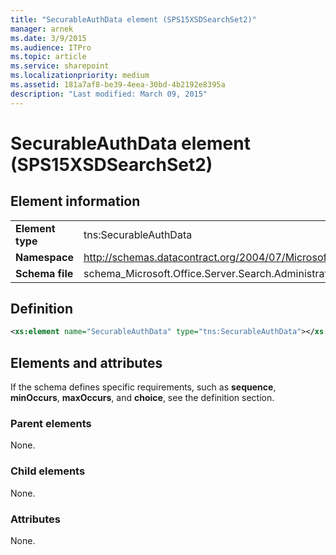 ```yaml
---
title: "SecurableAuthData element (SPS15XSDSearchSet2)"
manager: arnek
ms.date: 3/9/2015
ms.audience: ITPro
ms.topic: article
ms.service: sharepoint
ms.localizationpriority: medium
ms.assetid: 181a7af8-be39-4eea-30bd-4b2192e8395a
description: "Last modified: March 09, 2015"
---
```


# SecurableAuthData element (SPS15XSDSearchSet2)

 
  
## Element information

|||
|:-----|:-----|
|**Element type** <br/> |tns:SecurableAuthData  <br/> |
|**Namespace** <br/> |http://schemas.datacontract.org/2004/07/Microsoft.Office.Server.Search.Administration  <br/> |
|**Schema file** <br/> |schema_Microsoft.Office.Server.Search.Administration.xsd  <br/> |
   
## Definition

```XML
<xs:element name="SecurableAuthData" type="tns:SecurableAuthData"></xs:element>

```

## Elements and attributes

If the schema defines specific requirements, such as **sequence**, **minOccurs**, **maxOccurs**, and **choice**, see the definition section. 
  
### Parent elements

None.
  
### Child elements

None.
  
### Attributes

None.
  

